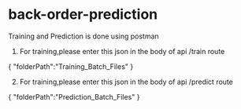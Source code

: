 # back-order-prediction

Training and Prediction is done using postman
1) For training,please enter this json in the body of api /train route

{
    "folderPath":"Training_Batch_Files"
}

2) For training,please enter this json in the body of api /predict route

{
    "folderPath":"Prediction_Batch_Files"
}
